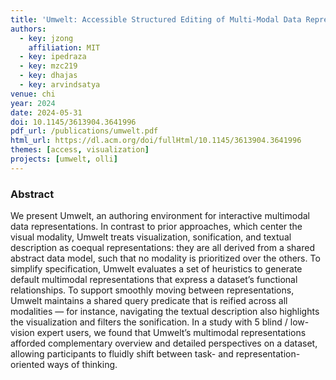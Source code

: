 ```yaml
---
title: 'Umwelt: Accessible Structured Editing of Multi-Modal Data Representations'
authors:
  - key: jzong
    affiliation: MIT
  - key: ipedraza
  - key: mzc219
  - key: dhajas
  - key: arvindsatya
venue: chi
year: 2024
date: 2024-05-31
doi: 10.1145/3613904.3641996
pdf_url: /publications/umwelt.pdf
html_url: https://dl.acm.org/doi/fullHtml/10.1145/3613904.3641996
themes: [access, visualization]
projects: [umwelt, olli]
---
```


### Abstract

We present Umwelt, an authoring environment for interactive multimodal data representations. In contrast to prior approaches, which center the visual modality, Umwelt treats visualization, sonification, and textual description as coequal representations: they are all derived from a shared abstract data model, such that no modality is prioritized over the others. To simplify specification, Umwelt evaluates a set of heuristics to generate default multimodal representations that express a dataset’s functional relationships. To support smoothly moving between representations, Umwelt maintains a shared query predicate that is reified across all modalities — for instance, navigating the textual description also highlights the visualization and filters the sonification. In a study with 5 blind / low-vision expert users, we found that Umwelt’s multimodal representations afforded complementary overview and detailed perspectives on a dataset, allowing participants to fluidly shift between task- and representation-oriented ways of thinking.
